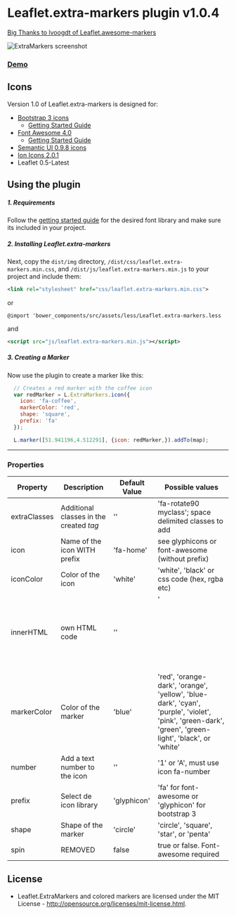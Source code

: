 # Leaflet.extra-markers plugin v1.0.4
<a href="https://github.com/lvoogdt/Leaflet.awesome-markers">Big Thanks to lvoogdt of Leaflet.awesome-markers</a>

![ExtraMarkers screenshot](https://raw.github.com/coryasilva/Leaflet.ExtraMarkers/master/screenshot.png "Screenshot of ExtraMarkers")
### <a href="http://coryasilva.github.io/Leaflet.ExtraMarkers/" target="_blank">Demo</a> 

## Icons
Version 1.0 of Leaflet.extra-markers is designed for:
- [Bootstrap 3 icons](http://twitter.github.com/bootstrap/)
  -  [Getting Started Guide](http://getbootstrap.com/getting-started/)
- [Font Awesome 4.0](http://fortawesome.github.com/Font-Awesome/)
  - [Getting Started Guide](http://fortawesome.github.io/Font-Awesome/get-started/)
- [Semantic UI 0.9.8 icons](http://semantic-ui.com/)
- [Ion Icons 2.0.1](http://ionicons.com/)
- Leaflet 0.5-Latest


## Using the plugin


##### 1. Requirements #####

Follow the [getting started guide](#icons) for the desired font library and make sure its included in your project.

##### 2. Installing Leaflet.extra-markers #####

Next, copy the `dist/img` directory, `/dist/css/leaflet.extra-markers.min.css`, and `/dist/js/leaflet.extra-markers.min.js` to your project and include them:

````xml
<link rel="stylesheet" href="css/leaflet.extra-markers.min.css">
````
or
````less
@import 'bower_components/src/assets/less/Leaflet.extra-markers.less
````
and
````xml
<script src="js/leaflet.extra-markers.min.js"></script>
````

##### 3. Creating a Marker #####

Now use the plugin to create a marker like this:
````js
  // Creates a red marker with the coffee icon
  var redMarker = L.ExtraMarkers.icon({
    icon: 'fa-coffee',
    markerColor: 'red',
    shape: 'square',
    prefix: 'fa'
  });

  L.marker([51.941196,4.512291], {icon: redMarker,}).addTo(map);
````
---


### Properties

| Property        | Description                               | Default Value | Possible  values                                     |
| --------------- | ----------------------------------------- | ------------- | ---------------------------------------------------- |
| extraClasses    | Additional classes in the created <i> tag | ''            | 'fa-rotate90 myclass'; space delimited classes to add |
| icon            | Name of the icon WITH prefix              | 'fa-home'     | see glyphicons or font-awesome (without prefix)  |
| iconColor       | Color of the icon                         | 'white'       | 'white', 'black' or css code (hex, rgba etc) |
| innerHTML       | own HTML code                             | ''            | '<svg>', images, or other HTML; a truthy assignment will override the default html icon creation behavior |
| markerColor     | Color of the marker                       | 'blue'        | 'red', 'orange-dark', 'orange', 'yellow', 'blue-dark', 'cyan', 'purple', 'violet', 'pink', 'green-dark', 'green', 'green-light', 'black', or 'white' |
| number          | Add a text number to the icon             | ''            | '1' or 'A', must use icon fa-number |
| prefix          | Select de icon library                    | 'glyphicon'   | 'fa' for font-awesome or 'glyphicon' for bootstrap 3 |
| shape           | Shape of the marker                       | 'circle'      | 'circle', 'square', 'star', or 'penta' |
| spin            | REMOVED                                   | false         | true or false. Font-awesome required |



## License
- Leaflet.ExtraMarkers and colored markers are licensed under the MIT License - http://opensource.org/licenses/mit-license.html.

